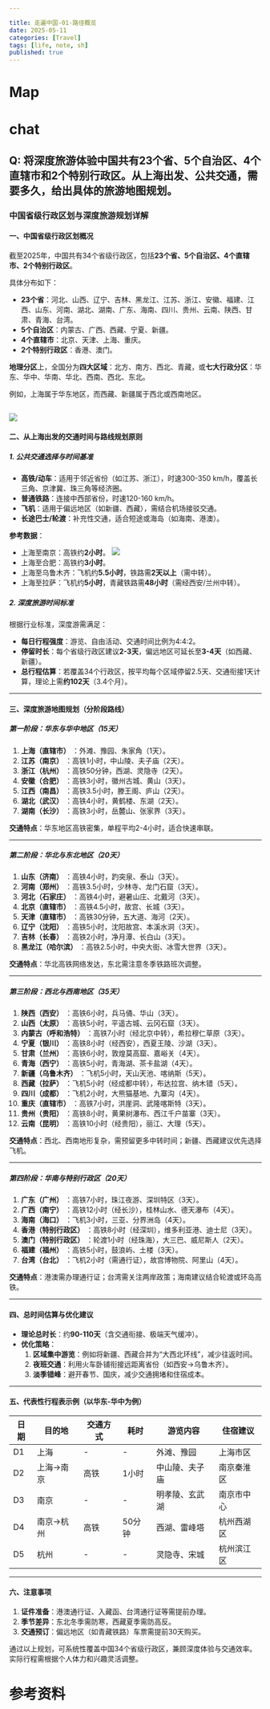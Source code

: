 ```yaml
---

title: 走遍中国-01-路径概览
date: 2025-05-11
categories: [Travel]
tags: [life, note, sh]
published: true
---
```


# Map

<div id="travel-chinese-map"></div>

# chat

## Q: 将深度旅游体验中国共有23个省、5个自治区、4个直辖市和2个特别行政区。从上海出发、公共交通，需要多久，给出具体的旅游地图规划。

### 中国省级行政区划与深度旅游规划详解

#### 一、中国省级行政区划概况
截至2025年，中国共有34个省级行政区，包括**23个省、5个自治区、4个直辖市、2个特别行政区**。

具体分布如下：

- **23个省**：河北、山西、辽宁、吉林、黑龙江、江苏、浙江、安徽、福建、江西、山东、河南、湖北、湖南、广东、海南、四川、贵州、云南、陕西、甘肃、青海、台湾。
- **5个自治区**：内蒙古、广西、西藏、宁夏、新疆。
- **4个直辖市**：北京、天津、上海、重庆。
- **2个特别行政区**：香港、澳门。

**地理分区**上，全国分为**四大区域**：北方、南方、西北、青藏，或**七大行政分区**：华东、华中、华南、华北、西南、西北、东北。

例如，上海属于华东地区，而西藏、新疆属于西北或西南地区。

![](https://metaso-static.oss-cn-beijing.aliyuncs.com/metaso/pdf2texts_reading_mode/figures/9cd6bbd1-ff85-4f41-95ca-b5ef8645bc0e/68_0.jpg)
---

#### 二、从上海出发的交通时间与路线规划原则
##### 1. 公共交通选择与时间基准
- **高铁/动车**：适用于邻近省份（如江苏、浙江），时速300-350 km/h，覆盖长三角、京津冀、珠三角等经济圈。
- **普通铁路**：连接中西部省份，时速120-160 km/h。
- **飞机**：适用于偏远地区（如新疆、西藏），需结合机场接驳交通。
- **长途巴士/轮渡**：补充性交通，适合短途或海岛（如海南、港澳）。

**参考数据**：
- 上海至南京：高铁约**2小时**。
![](https://metaso-static.oss-cn-beijing.aliyuncs.com/metaso/pdf2texts_reading_mode/figures/09a97327-1b1b-45ce-86ba-6541ce4cc06d/93_0.jpg)
- 上海至合肥：高铁约**3小时**。
- 上海至乌鲁木齐：飞机约**5.5小时**，铁路需**2天以上**（需中转）。
- 上海至拉萨：飞机约**5小时**，青藏铁路需**48小时**（需经西安/兰州中转）。

##### 2. 深度旅游时间标准
根据行业标准，深度游需满足：
- **每日行程强度**：游览、自由活动、交通时间比例为4:4:2。
- **停留时长**：每个省级行政区建议**2-3天**，偏远地区可延长至**3-4天**（如西藏、新疆）。
- **总行程估算**：若覆盖34个行政区，按平均每个区域停留2.5天、交通衔接1天计算，理论上需**约102天**（3.4个月）。

---

#### 三、深度旅游地图规划（分阶段路线）
##### **第一阶段：华东与华中地区（15天）**
1. **上海（直辖市）** ：外滩、豫园、朱家角（1天）。
2. **江苏（南京）** ：高铁1小时，中山陵、夫子庙（2天）。
3. **浙江（杭州）** ：高铁50分钟，西湖、灵隐寺（2天）。
4. **安徽（合肥）** ：高铁3小时，徽州古城、黄山（3天）。
5. **江西（南昌）** ：高铁3.5小时，滕王阁、庐山（2天）。
6. **湖北（武汉）** ：高铁4小时，黄鹤楼、东湖（2天）。
7. **湖南（长沙）** ：高铁3小时，岳麓山、张家界（3天）。

**交通特点**：华东地区高铁密集，单程平均2-4小时，适合快速串联。

---

##### **第二阶段：华北与东北地区（20天）**
1. **山东（济南）** ：高铁4小时，趵突泉、泰山（3天）。
2. **河南（郑州）** ：高铁3.5小时，少林寺、龙门石窟（3天）。
3. **河北（石家庄）** ：高铁4小时，避暑山庄、北戴河（3天）。
4. **北京（直辖市）** ：高铁4.5小时，故宫、长城（3天）。
5. **天津（直辖市）** ：高铁30分钟，五大道、海河（2天）。
6. **辽宁（沈阳）** ：高铁5小时，沈阳故宫、本溪水洞（3天）。
7. **吉林（长春）** ：高铁2小时，净月潭、长白山（3天）。
8. **黑龙江（哈尔滨）** ：高铁2.5小时，中央大街、冰雪大世界（3天）。

**交通特点**：华北高铁网络发达，东北需注意冬季铁路班次调整。

---

##### **第三阶段：西北与西南地区（35天）**
1. **陕西（西安）** ：高铁6小时，兵马俑、华山（3天）。
2. **山西（太原）** ：高铁5小时，平遥古城、云冈石窟（3天）。
3. **内蒙古（呼和浩特）** ：高铁7小时（经北京中转），希拉穆仁草原（3天）。
4. **宁夏（银川）** ：高铁8小时（经西安），西夏王陵、沙湖（3天）。
5. **甘肃（兰州）** ：高铁6小时，敦煌莫高窟、嘉峪关（4天）。
6. **青海（西宁）** ：高铁5小时，青海湖、茶卡盐湖（4天）。
7. **新疆（乌鲁木齐）** ：飞机5小时，天山天池、喀纳斯（5天）。
8. **西藏（拉萨）** ：飞机5小时（经成都中转），布达拉宫、纳木错（5天）。
9. **四川（成都）** ：飞机2小时，大熊猫基地、九寨沟（4天）。
10. **重庆（直辖市）** ：高铁7小时，洪崖洞、武隆喀斯特（3天）。
11. **贵州（贵阳）** ：高铁8小时，黄果树瀑布、西江千户苗寨（3天）。
12. **云南（昆明）** ：高铁10小时（经贵阳），丽江、大理（5天）。

**交通特点**：西北、西南地形复杂，需预留更多中转时间；新疆、西藏建议优先选择飞机。

---

##### **第四阶段：华南与特别行政区（20天）**
1. **广东（广州）** ：高铁7小时，珠江夜游、深圳特区（3天）。
2. **广西（南宁）** ：高铁12小时（经长沙），桂林山水、德天瀑布（4天）。
3. **海南（海口）** ：飞机3小时，三亚、分界洲岛（4天）。
4. **香港（特别行政区）** ：高铁8小时（经深圳），维多利亚港、迪士尼（3天）。
5. **澳门（特别行政区）** ：轮渡1小时（经珠海），大三巴、威尼斯人（2天）。
6. **福建（福州）** ：高铁5小时，鼓浪屿、土楼（3天）。
7. **台湾（台北）** ：飞机2小时（需通行证），故宫博物院、阿里山（4天）。

**交通特点**：港澳需办理通行证；台湾需关注两岸政策；海南建议结合轮渡或环岛高铁。

---

#### 四、总时间估算与优化建议
- **理论总时长**：约**90-110天**（含交通衔接、极端天气缓冲）。
- **优化策略**：
  1. **区域集中游览**：例如将新疆、西藏合并为“大西北环线”，减少往返时间。
  2. **夜班交通**：利用火车卧铺衔接远距离省份（如西安→乌鲁木齐）。
  3. **淡季错峰**：避开春节、国庆，减少交通拥堵和住宿成本。

---

#### 五、代表性行程表示例（以华东-华中为例）

| 日期 | 目的地       | 交通方式          | 耗时   | 游览内容                 | 住宿建议       |
|------|--------------|-------------------|--------|--------------------------|----------------|
| D1   | 上海         | -                 | -      | 外滩、豫园               | 上海市区       |
| D2   | 上海→南京    | 高铁              | 1小时  | 中山陵、夫子庙           | 南京秦淮区     |
| D3   | 南京         | -                 | -      | 明孝陵、玄武湖           | 南京市中心     |
| D4   | 南京→杭州    | 高铁              | 50分钟 | 西湖、雷峰塔             | 杭州西湖区     |
| D5   | 杭州         | -                 | -      | 灵隐寺、宋城             | 杭州滨江区     |

---

#### 六、注意事项
1. **证件准备**：港澳通行证、入藏函、台湾通行证等需提前办理。
2. **季节差异**：东北冬季需防寒，西藏夏季需防高反。
3. **交通预订**：偏远地区（如青藏铁路）车票需提前30天购买。

通过以上规划，可系统性覆盖中国34个省级行政区，兼顾深度体验与交通效率。实际行程需根据个人体力和兴趣灵活调整。

# 参考资料

